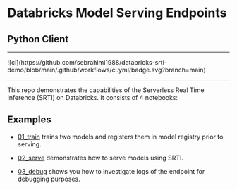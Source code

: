 # Databricks Model Serving Endpoints
## Python Client

<hr />
![ci](https://github.com/sebrahimi1988/databricks-srti-demo/blob/main/.github/workflows/ci.yml/badge.svg?branch=main)

<hr/>


This repo demonstrates the capabilities of the Serverless Real Time Inference (SRTI) on Databricks. It consists of 4 notebooks:

## Examples

* [01_train](./Notebooks/01_train) trains two models and registers them in model registry prior to serving.

* [02_serve](./Notebooks/02_serve) demonstrates how to serve models using SRTI.

* [03_debug](./Notebooks/03_debug) shows you how to investigate logs of the endpoint for debugging purposes.